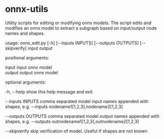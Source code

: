# onnx-utils

Utility scripts for editing or modifying onnx models. The script edits and modifies an onnx model to extract a subgraph based on input/output node names and shapes.

usage: onnx_edit.py [-h] [--inputs INPUTS] [--outputs OUTPUTS] [--skipverify]
                    input output

positional arguments:

  input              input onnx model  
  output             output onnx model
  

optional arguments:

  -h, --help         show this help message and exit
  
  --inputs INPUTS    comma separated model input names appended with shapes,
                     e.g. --inputs nodename1[1,2,3],nodename2[1,2,3]
  
  --outputs OUTPUTS  comma separated model output names appended with shapes,
                     e.g. --outputs outnodename1[1,2,3],outnodename2[1,2,3]
 
 --skipverify       skip verification of model. Useful if shapes are not
                     known
